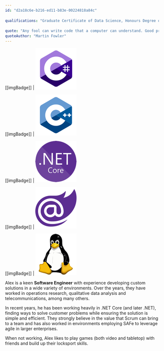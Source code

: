 ```yaml
---
id: "d2a18c6e-b216-ed11-b83e-00224818a84c"

qualifications: "Graduate Certificate of Data Science, Honours Degree of Bachelor of Computer Science, Bachelor of Science"

quote: "Any fool can write code that a computer can understand. Good programmers write code that humans can understand."
quoteAuthor: "Martin Fowler"
---
```


[[imgBadge]]
| ![](../badges/Developer-c-sharp.png)

[[imgBadge]]
| ![](../badges/Developer-c-plusplus.png)

[[imgBadge]]
| ![](../badges/Developer-dotnet-core.png)

[[imgBadge]]
| ![](../badges/Developer-blazor.png)

[[imgBadge]]
| ![](../badges/Developer-linux.png)

Alex is a keen **Software Engineer** with experience developing custom solutions in a wide variety of environments. Over the years, they have worked in operations research, qualitative data analysis and telecommunications, among many others.

In recent years, he has been working heavily in .NET Core (and later .NET), finding ways to solve customer problems while ensuring the solution is simple and efficient. They strongly believe in the value that Scrum can bring to a team and has also worked in environments employing SAFe to leverage agile in larger enterprises.

When not working, Alex likes to play games (both video and tabletop) with friends and build up their locksport skills.